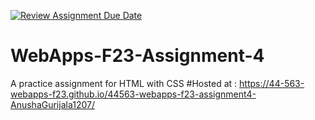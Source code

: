 [![Review Assignment Due Date](https://classroom.github.com/assets/deadline-readme-button-24ddc0f5d75046c5622901739e7c5dd533143b0c8e959d652212380cedb1ea36.svg)](https://classroom.github.com/a/4tKarLeg)
# WebApps-F23-Assignment-4
A practice assignment for HTML with CSS
#Hosted at : https://44-563-webapps-f23.github.io/44563-webapps-f23-assignment4-AnushaGurijala1207/
